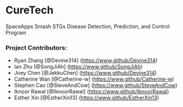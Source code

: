 # CureTech
SpaceApps Smash STGs Disease Detection, Prediction, and Control Program

### Project Contributors:
- Ryan Zhang [@Devine314] (https://www.github/Devine314)
- Ian Zhu [@SongJiAh] (https://www.github/SongJiAh)
- Joey Chen [@JekkuChen] (https://www.github/Devine314)
- Catherine Wan [@Catherine-w] (https://www.github/Catherine-w)
- Stephen Cao [@SteveAndCow]  (https://www.github/SteveAndCow)
- Iknoor Rawal [@IknoorRawal]  (https://www.github/IknoorRawal)
- Esther Xin [@EstherXin13] (https://www.github/EstherXin13)
